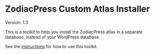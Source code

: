 ZodiacPress Custom Atlas Installer
==================================
Version: 1.3

This is a toolkit to help you install the ZodiacPress atlas in a separate database, instead of your WordPress database.

See the [instructions](https://cosmicplugins.com/docs/atlas-separate/) for how to use this toolkit.
